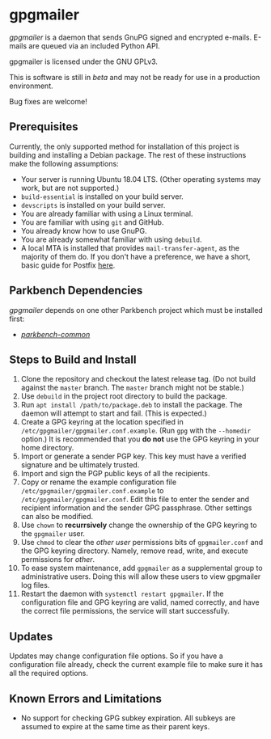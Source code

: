 # gpgmailer

_gpgmailer_ is a daemon that sends GnuPG signed and encrypted e-mails. E-mails are queued via
an included Python API.

gpgmailer is licensed under the GNU GPLv3.

This is software is still in _beta_ and may not be ready for use in a production environment.

Bug fixes are welcome!

## Prerequisites

Currently, the only supported method for installation of this project is building and
installing a Debian package. The rest of these instructions make the following assumptions:

*   Your server is running Ubuntu 18.04 LTS. (Other operating systems may work, but are not
    supported.)
*   `build-essential` is installed on your build server.
*   `devscripts` is installed on your build server.
*   You are already familiar with using a Linux terminal.
*   You are familiar with using `git` and GitHub.
*   You already know how to use GnuPG.
*   You are already somewhat familiar with using `debuild`.
*   A local MTA is installed that provides `mail-transfer-agent`, as the majority of them do.
    If you don't have a preference, we have a short, basic guide for Postfix
    [here](./postfix.md).

## Parkbench Dependencies

_gpgmailer_ depends on one other Parkbench project which must be installed first:
* [_parkbench-common_](https://github.com/park-bench/confighelper)

## Steps to Build and Install

1.  Clone the repository and checkout the latest release tag. (Do not build against the
    `master` branch. The `master` branch might not be stable.)
2.  Use `debuild` in the project root directory to build the package.
3.  Run `apt install /path/to/package.deb` to install the package. The daemon will attempt to
    start and fail. (This is expected.)
4.  Create a GPG keyring at the location specified in
    `/etc/gpgmailer/gpgmailer.conf.example`. (Run `gpg` with the `--homedir` option.) It is
    recommended that you __do not__ use the GPG keyring in your home directory.
5.  Import or generate a sender PGP key. This key must have a verified signature and be
    ultimately trusted.
6.  Import and sign the PGP public keys of all the recipients.
7.  Copy or rename the example configuration file `/etc/gpgmailer/gpgmailer.conf.example` to
    `/etc/gpgmailer/gpgmailer.conf`. Edit this file to enter the sender and recipient
    information and the sender GPG passphrase. Other settings can also be modified.
8.  Use `chown` to __recurrsively__ change the ownership of the GPG keyring to the
    `gpgmailer` user.
9.  Use `chmod` to clear the _other user_ permissions bits of `gpgmailer.conf` and the GPG
    keyring directory. Namely, remove read, write, and execute permissions for _other_.
10. To ease system maintenance, add `gpgmailer` as a supplemental group to administrative
    users. Doing this will allow these users to view gpgmailer log files.
11. Restart the daemon with `systemctl restart gpgmailer`. If the configuration file and GPG
    keyring are valid, named correctly, and have the correct file permissions, the service
    will start successfully.

## Updates

Updates may change configuration file options. So if you have a configuration file already,
check the current example file to make sure it has all the required options.

## Known Errors and Limitations

*   No support for checking GPG subkey expiration. All subkeys are assumed to expire at the
    same time as their parent keys.
